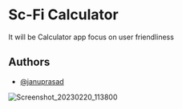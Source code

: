 
# Sc-Fi Calculator

It will be Calculator app focus on user friendliness


## Authors

- [@januprasad](https://www.github.com/januprasad)

![Screenshot_20230220_113800](https://user-images.githubusercontent.com/1284454/220023860-84c25b9e-2d01-4c14-9105-c516a15fb5f6.png)
